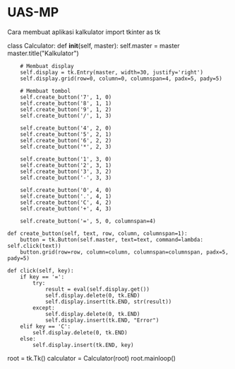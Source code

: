 # UAS-MP
Cara membuat aplikasi kalkulator 
import tkinter as tk

class Calculator:
    def __init__(self, master):
        self.master = master
        master.title("Kalkulator")

        # Membuat display
        self.display = tk.Entry(master, width=30, justify='right')
        self.display.grid(row=0, column=0, columnspan=4, padx=5, pady=5)

        # Membuat tombol
        self.create_button('7', 1, 0)
        self.create_button('8', 1, 1)
        self.create_button('9', 1, 2)
        self.create_button('/', 1, 3)

        self.create_button('4', 2, 0)
        self.create_button('5', 2, 1)
        self.create_button('6', 2, 2)
        self.create_button('*', 2, 3)

        self.create_button('1', 3, 0)
        self.create_button('2', 3, 1)
        self.create_button('3', 3, 2)
        self.create_button('-', 3, 3)

        self.create_button('0', 4, 0)
        self.create_button('.', 4, 1)
        self.create_button('C', 4, 2)
        self.create_button('+', 4, 3)

        self.create_button('=', 5, 0, columnspan=4)

    def create_button(self, text, row, column, columnspan=1):
        button = tk.Button(self.master, text=text, command=lambda: self.click(text))
        button.grid(row=row, column=column, columnspan=columnspan, padx=5, pady=5)

    def click(self, key):
        if key == '=':
            try:
                result = eval(self.display.get())
                self.display.delete(0, tk.END)
                self.display.insert(tk.END, str(result))
            except:
                self.display.delete(0, tk.END)
                self.display.insert(tk.END, "Error")
        elif key == 'C':
            self.display.delete(0, tk.END)
        else:
            self.display.insert(tk.END, key)

root = tk.Tk()
calculator = Calculator(root)
root.mainloop()
